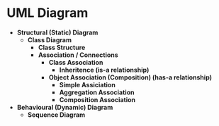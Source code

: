 # UML Diagram

* **Structural (Static) Diagram**
  * **Class Diagram**
    * **Class Structure**
    * **Association / Connections**
      * **Class Association**
        * **Inheritence (is-a relationship)**
      * **Object Association (Composition) (has-a relationship)**
        * **Simple Assiciation**
        * **Aggregation Association**
        * **Composition Association**
* **Behavioural (Dynamic) Diagram**
  * **Sequence Diagram**
